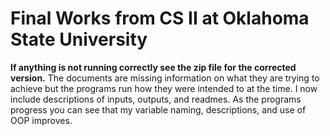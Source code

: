 # Final Works from CS II at Oklahoma State University
**If anything is not running correctly see the zip file for the corrected version.**
The documents are missing information on what they are trying to achieve but the programs run how they were intended to at the time. I now include descriptions of inputs, outputs, and readmes.
As the programs progress you can see that my variable naming, descriptions, and use of OOP improves.
